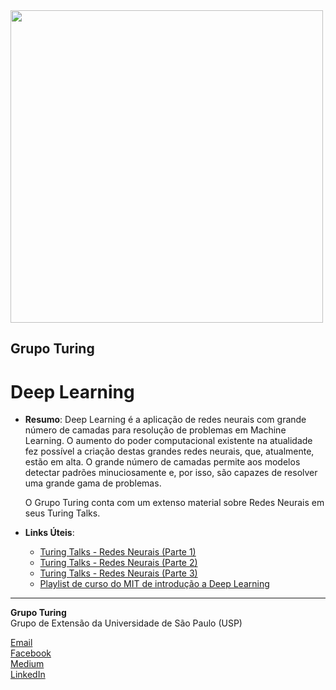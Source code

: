 <img src="https://i.ibb.co/DtHQ3FG/802x265-Logo-GT.png" width="500">

## Grupo Turing
# Deep Learning

- **Resumo**:
Deep Learning é a aplicação de redes neurais com grande número de camadas para resolução de problemas em Machine Learning. O aumento do poder computacional existente na atualidade fez possível a criação destas grandes redes neurais, que, atualmente, estão em alta. O grande número de camadas permite aos modelos detectar padrões minuciosamente e, por isso, são capazes de resolver uma grande gama de problemas.
	
    O Grupo Turing conta com um extenso material sobre Redes Neurais em seus Turing Talks.


- **Links Úteis**:
    - [Turing Talks - Redes Neurais (Parte 1)](https://medium.com/turing-talks/turing-talks-19-modelos-de-predi%C3%A7%C3%A3o-redes-neurais-1f165583a927)
    - [Turing Talks - Redes Neurais (Parte 2)](https://medium.com/turing-talks/turing-talks-21-modelos-de-predi%C3%A7%C3%A3o-redes-neurais-parte-2-b0c2c33ee339)
    - [Turing Talks - Redes Neurais (Parte 3)](https://medium.com/turing-talks/turing-talks-22-modelos-de-predi%C3%A7%C3%A3o-redes-neurais-parte-3-9c5d5d0c60e7
)
    - [Playlist de curso do MIT de introdução a Deep Learning](https://www.youtube.com/watch?v=5v1JnYv_yWs&list=PLtBw6njQRU-rwp5__7C0oIVt26ZgjG9NI
)

---
**Grupo Turing**  
Grupo de Extensão da Universidade de São Paulo (USP)

[Email](mailto:turing.usp@gmail.com)   
[Facebook](https://www.facebook.com/grupoturing.usp)  
[Medium](https://www.medium.com/turing-talks)  
[LinkedIn](https://www.linkedin.com/company/grupo-turing)
